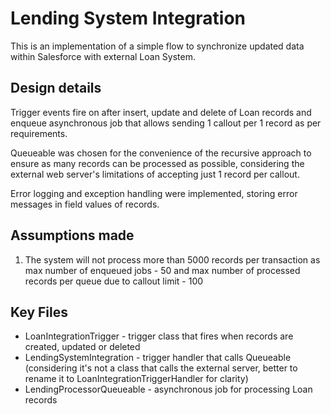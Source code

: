 # Lending System Integration

This is an implementation of a simple flow to synchronize updated data within Salesforce with external Loan System.

## Design details
Trigger events fire on after insert, update and delete of Loan records and enqueue asynchronous job that allows sending 1 callout per 1 record as per requirements.

Queueable was chosen for the convenience of the recursive approach to ensure as many records can be processed as possible, considering the external web server's limitations of accepting just 1 record per callout.

Error logging and exception handling were implemented, storing error messages in field values of records.

## Assumptions made

1. The system will not process more than 5000 records per transaction as max number of enqueued jobs - 50 and max number of processed records per queue due to callout limit - 100

## Key Files
* LoanIntegrationTrigger - trigger class that fires when records are created, updated or deleted
* LendingSystemIntegration - trigger handler that calls Queueable (considering it's not a class that calls the external server, better to rename it to LoanIntegrationTriggerHandler for clarity)
* LendingProcessorQueueable - asynchronous job for processing Loan records
